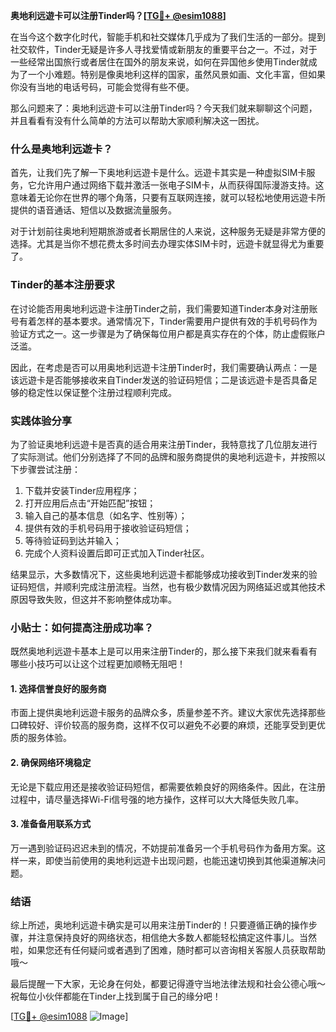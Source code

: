 **奥地利远遊卡可以注册Tinder吗？[[TG💪+ @esim1088](https://t.me/s/esim1088)]**

在当今这个数字化时代，智能手机和社交媒体几乎成为了我们生活的一部分。提到社交软件，Tinder无疑是许多人寻找爱情或新朋友的重要平台之一。不过，对于一些经常出国旅行或者居住在国外的朋友来说，如何在异国他乡使用Tinder就成为了一个小难题。特别是像奥地利这样的国家，虽然风景如画、文化丰富，但如果你没有当地的电话号码，可能会觉得有些不便。

那么问题来了：奥地利远遊卡可以注册Tinder吗？今天我们就来聊聊这个问题，并且看看有没有什么简单的方法可以帮助大家顺利解决这一困扰。

### 什么是奥地利远遊卡？

首先，让我们先了解一下奥地利远遊卡是什么。远遊卡其实是一种虚拟SIM卡服务，它允许用户通过网络下载并激活一张电子SIM卡，从而获得国际漫游支持。这意味着无论你在世界的哪个角落，只要有互联网连接，就可以轻松地使用远遊卡所提供的语音通话、短信以及数据流量服务。

对于计划前往奥地利短期旅游或者长期居住的人来说，这种服务无疑是非常方便的选择。尤其是当你不想花费太多时间去办理实体SIM卡时，远遊卡就显得尤为重要了。

### Tinder的基本注册要求

在讨论能否用奥地利远遊卡注册Tinder之前，我们需要知道Tinder本身对注册账号有着怎样的基本要求。通常情况下，Tinder需要用户提供有效的手机号码作为验证方式之一。这一步骤是为了确保每位用户都是真实存在的个体，防止虚假账户泛滥。

因此，在考虑是否可以用奥地利远遊卡注册Tinder时，我们需要确认两点：一是该远遊卡是否能够接收来自Tinder发送的验证码短信；二是该远遊卡是否具备足够的稳定性以保证整个注册过程顺利完成。

### 实践体验分享

为了验证奥地利远遊卡是否真的适合用来注册Tinder，我特意找了几位朋友进行了实际测试。他们分别选择了不同的品牌和服务商提供的奥地利远遊卡，并按照以下步骤尝试注册：

1. 下载并安装Tinder应用程序；
2. 打开应用后点击“开始匹配”按钮；
3. 输入自己的基本信息（如名字、性别等）；
4. 提供有效的手机号码用于接收验证码短信；
5. 等待验证码到达并输入；
6. 完成个人资料设置后即可正式加入Tinder社区。

结果显示，大多数情况下，这些奥地利远遊卡都能够成功接收到Tinder发来的验证码短信，并顺利完成注册流程。当然，也有极少数情况因为网络延迟或其他技术原因导致失败，但这并不影响整体成功率。

### 小贴士：如何提高注册成功率？

既然奥地利远遊卡基本上是可以用来注册Tinder的，那么接下来我们就来看看有哪些小技巧可以让这个过程更加顺畅无阻吧！

#### 1. 选择信誉良好的服务商
市面上提供奥地利远遊卡服务的品牌众多，质量参差不齐。建议大家优先选择那些口碑较好、评价较高的服务商，这样不仅可以避免不必要的麻烦，还能享受到更优质的服务体验。

#### 2. 确保网络环境稳定
无论是下载应用还是接收验证码短信，都需要依赖良好的网络条件。因此，在注册过程中，请尽量选择Wi-Fi信号强的地方操作，这样可以大大降低失败几率。

#### 3. 准备备用联系方式
万一遇到验证码迟迟未到的情况，不妨提前准备另一个手机号码作为备用方案。这样一来，即使当前使用的奥地利远遊卡出现问题，也能迅速切换到其他渠道解决问题。

### 结语

综上所述，奥地利远遊卡确实是可以用来注册Tinder的！只要遵循正确的操作步骤，并注意保持良好的网络状态，相信绝大多数人都能轻松搞定这件事儿。当然啦，如果您还有任何疑问或者遇到了困难，随时都可以咨询相关客服人员获取帮助哦～

最后提醒一下大家，无论身在何处，都要记得遵守当地法律法规和社会公德心哦～祝每位小伙伴都能在Tinder上找到属于自己的缘分吧！

[[TG💪+ @esim1088](https://t.me/s/esim1088) ![Image](https://i.postimg.cc/4NQfJmqS/Snipaste-2025-05-13-00-14-12.png)]
